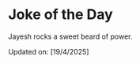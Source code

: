 # Joke of the Day

<!-- #joke -->
Jayesh rocks a sweet beard of power.

Updated on: [19/4/2025]
<!-- #jokeEnd -->